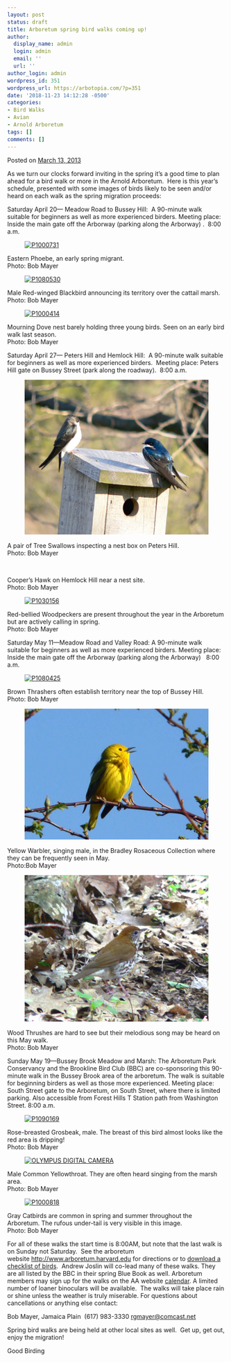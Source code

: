 ```yaml
---
layout: post
status: draft
title: Arboretum spring bird walks coming up!
author:
  display_name: admin
  login: admin
  email: ''
  url: ''
author_login: admin
wordpress_id: 351
wordpress_url: https://arbotopia.com/?p=351
date: '2018-11-23 14:12:28 -0500'
categories:
- Bird Walks
- Avian
- Arnold Arboretum
tags: []
comments: []
---
```




<p>Posted on&nbsp;<a href="https://web.archive.org/web/20171113130559/http://www.arbotopia.com/arboretum-spring-bird-walks-coming-up/">March 13, 2013</a></p>





<p>As we turn our clocks forward inviting in the spring it&rsquo;s a good time to plan ahead for a bird walk or more in the Arnold Arboretum.&nbsp; Here is this year&rsquo;s schedule, presented with some images of birds likely to be seen and/or heard on each walk as the spring migration proceeds:</p>





<p>Saturday April 20&mdash; Meadow Road to Bussey Hill:&nbsp; A 90-minute walk suitable for beginners as well as more experienced birders. Meeting place: Inside the main gate off the Arborway (parking along the Arborway) .&nbsp; 8:00 a.m.</p>


<p><!-- wp:image {"id":330,"linkDestination":"custom"} --></p>
<figure class="wp-block-image"><a href="https://web.archive.org/web/20171113130559/http://www.arbotopia.com/wp-content/uploads/2013/03/P1000731.jpg"><img src="https://web.archive.org/web/20171113130559im_/http://www.arbotopia.com/wp-content/uploads/2013/03/P1000731.jpg" alt="P1000731" class="wp-image-330"/></a></figure>





<p>Eastern Phoebe, an early spring migrant.<br>Photo: Bob Mayer</p>


<p><!-- wp:image {"id":332,"linkDestination":"custom"} --></p>
<figure class="wp-block-image"><a href="https://web.archive.org/web/20171113130559/http://www.arbotopia.com/wp-content/uploads/2013/03/P1080530.jpg"><img src="https://web.archive.org/web/20171113130559im_/http://www.arbotopia.com/wp-content/uploads/2013/03/P1080530.jpg" alt="P1080530" class="wp-image-332"/></a></figure>





<p>Male Red-winged Blackbird announcing its territory over the cattail marsh.<br>Photo: Bob Mayer</p>


<p><!-- wp:image {"id":333,"linkDestination":"custom"} --></p>
<figure class="wp-block-image"><a href="https://web.archive.org/web/20171113130559/http://www.arbotopia.com/wp-content/uploads/2013/03/P1000414.jpg"><img src="https://web.archive.org/web/20171113130559im_/http://www.arbotopia.com/wp-content/uploads/2013/03/P1000414.jpg" alt="P1000414" class="wp-image-333"/></a></figure>





<p>Mourning Dove nest barely holding three young birds. Seen on an early bird walk last season.<br>Photo: Bob Mayer</p>





<p>Saturday April 27&mdash; Peters Hill and Hemlock Hill:&nbsp; A 90-minute walk suitable for beginners as well as more experienced birders.&nbsp; Meeting place: Peters Hill gate on Bussey Street (park along the roadway).&nbsp; 8:00 a.m.</p>


<p><!-- wp:image {"id":364,"linkDestination":"custom"} --></p>
<figure class="wp-block-image"><a href="https://web.archive.org/web/20171113130559/http://www.arbotopia.com/wp-content/uploads/2013/03/P1180748_1.jpg"><img src="images/2018/11/P1180748_1-1024x861.jpg" alt="" class="wp-image-364"/></a></figure>





<p>A pair of Tree Swallows inspecting a nest box on Peters Hill.<br>Photo: Bob Mayer</p>


<p><!-- wp:image {"id":362} --></p>
<figure class="wp-block-image"><img src="https://i2.wp.com/arbotopia.com/wp-content/uploads/2018/11/P1180773.jpg?fit=525%2C652&amp;ssl=1" alt="" class="wp-image-362"/></figure>





<p>Cooper&rsquo;s Hawk on Hemlock Hill near a nest site.<br>Photo: Bob Mayer</p>


<p><!-- wp:image {"id":354,"linkDestination":"custom"} --></p>
<figure class="wp-block-image"><a href="https://web.archive.org/web/20171113130559/http://www.arbotopia.com/wp-content/uploads/2013/03/P1030156.jpg"><img src="https://web.archive.org/web/20171113130559im_/http://www.arbotopia.com/wp-content/uploads/2013/03/P1030156.jpg" alt="P1030156" class="wp-image-354"/></a></figure>





<p>Red-bellied Woodpeckers are present throughout the year in the Arboretum but are actively calling in spring.<br>Photo: Bob Mayer</p>





<p>Saturday May 11&mdash;Meadow Road and Valley Road: A 90-minute walk suitable for beginners as well as more experienced birders. Meeting place: Inside the main gate off the Arborway (parking along the Arborway)&nbsp;&nbsp; 8:00 a.m.</p>


<p><!-- wp:image {"id":337,"linkDestination":"custom"} --></p>
<figure class="wp-block-image"><a href="https://web.archive.org/web/20171113130559/http://www.arbotopia.com/wp-content/uploads/2013/03/P1080425.jpg"><img src="https://web.archive.org/web/20171113130559im_/http://www.arbotopia.com/wp-content/uploads/2013/03/P1080425.jpg" alt="P1080425" class="wp-image-337"/></a></figure>





<p>Brown Thrashers often establish territory near the top of Bussey Hill.<br>Photo: Bob Mayer</p>


<p><!-- wp:image {"id":121,"linkDestination":"custom"} --></p>
<figure class="wp-block-image"><a href="https://web.archive.org/web/20171113130559/http://www.arbotopia.com/wp-content/uploads/2013/03/P1080518_1.jpg"><img src="images/2018/11/P1080518_1-1024x726.jpg" alt="" class="wp-image-121"/></a></figure>





<p>Yellow Warbler, singing male, in the Bradley Rosaceous Collection where they can be frequently seen in May.<br>Photo:Bob Mayer</p>


<p><!-- wp:image {"id":365,"linkDestination":"custom"} --></p>
<figure class="wp-block-image"><a href="https://web.archive.org/web/20171113130559/http://www.arbotopia.com/wp-content/uploads/2013/03/P1190119.jpg"><img src="images/2018/11/P1190119-1024x815.jpg" alt="" class="wp-image-365"/></a></figure>





<p>Wood Thrushes are hard to see but their melodious song may be heard on this May walk.<br>Photo: Bob Mayer</p>





<p>Sunday May 19&mdash;Bussey Brook Meadow and Marsh: The Arboretum Park Conservancy and the Brookline Bird Club (BBC) are co-sponsoring this 90-minute walk in the Bussey Brook area of the arboretum. The walk is suitable for beginning birders as well as those more experienced. Meeting place: South Street gate to the Arboretum, on South Street, where there is limited parking. Also accessible from Forest Hills T Station path from Washington Street. 8:00 a.m.</p>


<p><!-- wp:image {"id":339,"linkDestination":"custom"} --></p>
<figure class="wp-block-image"><a href="https://web.archive.org/web/20171113130559/http://www.arbotopia.com/wp-content/uploads/2013/03/P1090169.jpg"><img src="https://web.archive.org/web/20171113130559im_/http://www.arbotopia.com/wp-content/uploads/2013/03/P1090169.jpg" alt="P1090169" class="wp-image-339"/></a></figure>





<p>Rose-breasted Grosbeak, male. The breast of this bird almost looks like the red area is dripping!<br>Photo: Bob Mayer</p>


<p><!-- wp:image {"id":342,"linkDestination":"custom"} --></p>
<figure class="wp-block-image"><a href="https://web.archive.org/web/20171113130559/http://www.arbotopia.com/wp-content/uploads/2013/03/P1010132.jpg"><img src="https://web.archive.org/web/20171113130559im_/http://www.arbotopia.com/wp-content/uploads/2013/03/P1010132.jpg" alt="OLYMPUS DIGITAL CAMERA" class="wp-image-342"/></a></figure>





<p>Male Common Yellowthroat. They are often heard singing from the marsh area.<br>Photo: Bob Mayer</p>


<p><!-- wp:image {"id":343,"linkDestination":"custom"} --></p>
<figure class="wp-block-image"><a href="https://web.archive.org/web/20171113130559/http://www.arbotopia.com/wp-content/uploads/2013/03/P1000818.jpg"><img src="https://web.archive.org/web/20171113130559im_/http://www.arbotopia.com/wp-content/uploads/2013/03/P1000818.jpg" alt="P1000818" class="wp-image-343"/></a></figure>





<p>Gray Catbirds are common in spring and summer throughout the Arboretum. The rufous under-tail is very visible in this image.<br>Photo: Bob Mayer</p>





<p>For all of these walks the start time is 8:00AM, but note that the last walk is on Sunday not Saturday.&nbsp; See the arboretum website&nbsp;<a href="http://www.arboretum.harvard.edu/" target="_blank" rel="noreferrer noopener" aria-label="For all of these walks the start time is 8:00AM, but note that the last walk is on Sunday not Saturday.&nbsp; See the arboretum website&nbsp;http://www.arboretum.harvard.edu&nbsp;for directions or to&nbsp;download a checklist of birds.&nbsp; Andrew Joslin will co-lead many of these walks. They are all listed by the BBC in their spring Blue Book as well. Arboretum members may sign up for the walks on the AA website&nbsp;calendar. A limited number of loaner binoculars will be available.&nbsp; The walks will take place rain or shine unless the weather is truly miserable. For questions about cancellations or anything else contact: (opens in a new tab)">http://www.arboretum.harvard.edu</a>&nbsp;for directions or to&nbsp;<a href="https://web.archive.org/web/20171113130559/http://http//arboretum.harvard.edu/wp-content/uploads/BirdList-rev5-09.pdf">download a checklist of birds</a>.&nbsp; Andrew Joslin will co-lead many of these walks. They are all listed by the BBC in their spring Blue Book as well. Arboretum members may sign up for the walks on the AA website&nbsp;<a href="https://web.archive.org/web/20171113130559/https://my.arboretum.harvard.edu/CalendarView.aspx">calendar</a>. A limited number of loaner binoculars will be available.&nbsp; The walks will take place rain or shine unless the weather is truly miserable. For questions about cancellations or anything else contact:</p>





<p>Bob Mayer, Jamaica Plain&nbsp; (617) 983-3330&nbsp;<a href="https://web.archive.org/web/20171113130559/mailto:rgmayer@comcast.net" target="_blank" rel="noreferrer noopener">rgmayer@comcast.net</a></p>





<p>Spring bird walks are being held at other local sites as well.&nbsp; Get up, get out, enjoy the migration!</p>





<p>Good Birding</p>





<p><br></p>


